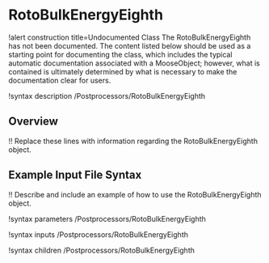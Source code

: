 # RotoBulkEnergyEighth

!alert construction title=Undocumented Class
The RotoBulkEnergyEighth has not been documented. The content listed below should be used as a starting point for
documenting the class, which includes the typical automatic documentation associated with a
MooseObject; however, what is contained is ultimately determined by what is necessary to make the
documentation clear for users.

!syntax description /Postprocessors/RotoBulkEnergyEighth

## Overview

!! Replace these lines with information regarding the RotoBulkEnergyEighth object.

## Example Input File Syntax

!! Describe and include an example of how to use the RotoBulkEnergyEighth object.

!syntax parameters /Postprocessors/RotoBulkEnergyEighth

!syntax inputs /Postprocessors/RotoBulkEnergyEighth

!syntax children /Postprocessors/RotoBulkEnergyEighth
